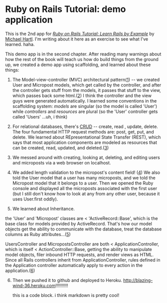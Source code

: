 # Ruby on Rails Tutorial: demo application

This is the 2nd app for [*Ruby on Rails Tutorial: Learn Rails by Example*](http://www.railstutorial.org) by [Michael Hartl](http://www.michaelhartl.com). I'm writing about it here as an exercise to see what I've learned. haha. 

This demo app is in the second chapter. After reading many warnings about how the rest of the book will teach us how do build things from the ground up, we created a demo app using scaffolding, and learned about these things: 

1.  The Model-view-controller (MVC) architectural pattern([1](http://www.railstutorial.org/book#sec:mvc)) -- we created User and Micropost models, which get called by the controller, and after the controller gets stuff from the models, it passes that stuff to the view, which passes back some html.([2](http://www.railstutorial.org/chapters/a-demo-app#sec:mvc_in_action)) I think the controller and the view guys were generated automatically. I learned some conventions in the scaffolding system: *models* are singular (so the model is called 'User') while *controllers* and *resources* are plural (so the 'User' controller gets called 'Users' ...uh, i think)

2.  For relational databases, there's  [CRUD](http://en.wikipedia.org/wiki/Create,_read,_update_and_delete) -- create, read , update, delete. The four fundamental HTTP request methods are: post, get, put, and delete. We learned about REpresentational State Transfer (REST), which says that most application components are modeled as resources that can be created, read, updated, and deleted.([3](http://www.railstutorial.org/chapters/a-demo-app#sidebar:REST))

3.  We messed around with creating, looking at, deleting, and editing users and microposts via a web browser on localhost. 

4.  We added length validation to the micropost's content field! ([4](http://www.railstutorial.org/chapters/a-demo-app#sec:putting_the_micro_in_microposts)) We also told the User model that a user has many microposts, and we told the Micropost model that it belongs to a user. Then we opened the Ruby console and displayed all the microposts associated with the first user (but I still don't know how to look at any from any other user, because it uses User.first oddly).

5.  We learned about Inheritance. 

the 'User' and 'Micropost' classes are \< 'ActiveRecord::Base', which is the base class for models provided by ActiveRecord. That's how our model objects get the ability to communicate with the database, treat the database columns as Ruby attributes...([5](http://www.railstutorial.org/chapters/a-demo-app#sec:inheritance_hierarchies))
	
UsersController and MicropostsController are both \< ApplicationController, which is itself \< ActionController::Base, getting the ability to manipulate model objects, filer inbound HTTP requests, and render views as HTML. Since all Rails controllers inherit from ApplicationController, rules defined in the Application controller automatically apply to every action in the application.([6](http://www.railstutorial.org/chapters/a-demo-app#fig:demo_controller_inheritance))

6. Then we pushed it to github and deployed to Heroku. <http://blazing-wind-36.heroku.com>!!!!!!!!!!


 
	this is a code block. 
	i think markdown is pretty cool!
	
